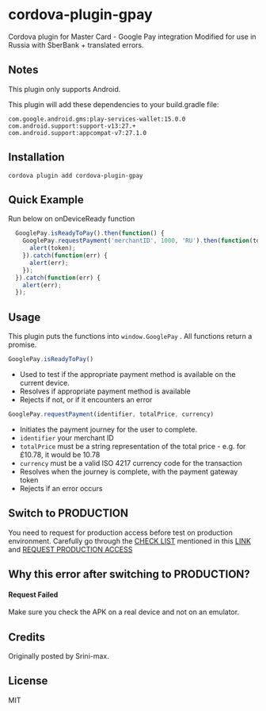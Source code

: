 # cordova-plugin-gpay

Cordova plugin for Master Card - Google Pay integration
Modified for use in Russia with SberBank + translated errors.

## Notes
This plugin only supports Android.

This plugin will add these dependencies to your build.gradle file:

    com.google.android.gms:play-services-wallet:15.0.0
    com.android.support:support-v13:27.+
    com.android.support:appcompat-v7:27.1.0
    

## Installation
    cordova plugin add cordova-plugin-gpay

## Quick Example

Run below on onDeviceReady function

```javascript
  GooglePay.isReadyToPay().then(function() {
    GooglePay.requestPayment('merchantID', 1000, 'RU').then(function(token) {
      alert(token);
    }).catch(function(err) {
      alert(err);
    });
  }).catch(function(err) {
    alert(err);
  });

```

## Usage
  This plugin puts the functions into `window.GooglePay` .
  All functions return a promise.

```javascript
GooglePay.isReadyToPay()
```
-  Used to test if the appropriate payment method is available on the current device.
-  Resolves if appropriate payment method is available
-  Rejects if not, or if it encounters an error

```javascript
GooglePay.requestPayment(identifier, totalPrice, currency)
```

-  Initiates the payment journey for the user to complete.
-  `identifier` your merchant ID
-  `totalPrice` must be a string representation of the total price - e.g. for £10.78, it would be 10.78
-  `currency` must be a valid ISO 4217 currency code for the transaction
-  Resolves when the journey is complete, with the payment gateway token
-  Rejects if an error occurs

## Switch to PRODUCTION

You need to request for production access before test on production environment. Carefully go through the [CHECK LIST](https://developers.google.com/pay/api/android/guides/test-and-deploy/integration-checklist) mentioned in this [LINK](https://developers.google.com/pay/api/android/guides/test-and-deploy/integration-checklist) and [REQUEST PRODUCTION ACCESS](https://services.google.com/fb/forms/googlepayAPIenable)

## Why this error after switching to PRODUCTION?

#### Request Failed

Make sure you check the APK on a real device and not on an emulator.

## Credits

Originally posted by Srini-max.

## License

MIT
